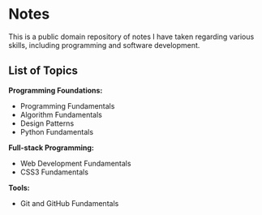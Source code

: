 # Notes

This is a public domain repository of notes I have taken regarding various skills, including programming and software development.

## List of Topics

**Programming Foundations:**
- Programming Fundamentals
- Algorithm Fundamentals
- Design Patterns
- Python Fundamentals

**Full-stack Programming:**
- Web Development Fundamentals
- CSS3 Fundamentals

**Tools:**
- Git and GitHub Fundamentals
